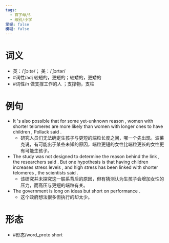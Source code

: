 ```yaml
---
tags:
  - 首字母/S
  - 级别/小学
掌握: false
模糊: false
---
```

# 词义
- 英：/ˈʃɔːtə/； 美：/ˈʃɔrtər/
- #词性/adj  较短的，更短的；较矮的，更矮的
- #词性/n  做支撑工作的人 ；支撑物，支柱
# 例句
- It 's also possible that for some yet-unknown reason , women with shorter telomeres are more likely than women with longer ones to have children , Pollack said .
	- 研究人员们无法确定生孩子与更短的端粒长度之间，哪一个先出现。波莱克说，有可能出于某些未知的原因，端粒更短的女性比端粒更长的女性更有可能生孩子。
- The study was not designed to determine the reason behind the link , the researchers said . But one hypothesis is that having children increases stress levels , and high stress has been linked with shorter telomeres , the scientists said .
	- 该研究并未探究这一联系背后的原因，但有猜测认为生孩子会增加女性的压力，而高压与更短的端粒有关。
- The government is long on ideas but short on performance .
	- 这个政府想法很多但执行的却太少。
# 形态
- #形态/word_proto short
